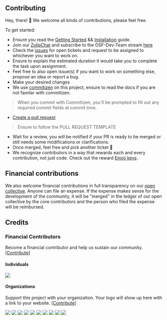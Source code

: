 ## Contributing

Hey, there! 👋 We welcome all kinds of contributions, please feel free.

To get started:

- Ensure you read the [Getting Started](https://github.com/oscommunityafrica/osf-website#getting-started) && [Installation](https://github.com/oscommunityafrica/osf-website#installation-guide) guide.
- Join our [ZulipChat](https://oscafrica.zulipchat.com) and subscribe to the OSF-Dev-Team stream [here](https://oscafrica.zulipchat.com/#narrow/stream/215491-OSF-Dev-Team)
- Check the [issues](https://github.com/oscommunityafrica/osf-websit/issues) for open tickets and request to be assigned to whichever you want to work on.
- Ensure to explain the estimated duration it would take you to complete the task upon assignment.
- Feel free to also open issue(s) if you want to work on something else, propose an idea or report a bug.
- Make your desired changes
 - We use [commitizen](https://github.com/commitizen/cz-cli) on this project, ensure to read the docs if you are not familar with commitizen.

 > When you commit with Commitizen, you'll be prompted to fill out any required commit fields at commit time.
- [Create a pull request](https://help.github.com/articles/creating-a-pull-request/)

> Ensure to follow the PULL REQUEST TEMPLATE
- Wait for a review, you will be notified if your PR is ready to be merged or still needs some modifications or clarifications.
- Once merged, feel free and pick another ticket :tada:
- We recognize contributors in a way that rewards each and every contribution, not just code. Check out the reward [Emoji keys](https://allcontributors.org/docs/en/emoji-key).




## Financial contributions

We also welcome financial contributions in full transparency on our [open collective](https://opencollective.com/osca).
Anyone can file an expense. If the expense makes sense for the development of the community, it will be "merged" in the ledger of our open collective by the core contributors and the person who filed the expense will be reimbursed.

## Credits


### Financial Contributors

Become a financial contributor and help us sustain our community. [[Contribute](https://opencollective.com/osca/contribute)]

#### Individuals

<a href="https://opencollective.com/osca"><img src="https://opencollective.com/osca/individuals.svg?width=890"></a>

#### Organizations

Support this project with your organization. Your logo will show up here with a link to your website. [[Contribute](https://opencollective.com/osca/contribute)]

<a href="https://opencollective.com/osca/organization/0/website"><img src="https://opencollective.com/osca/organization/0/avatar.svg"></a>
<a href="https://opencollective.com/osca/organization/1/website"><img src="https://opencollective.com/osca/organization/1/avatar.svg"></a>
<a href="https://opencollective.com/osca/organization/2/website"><img src="https://opencollective.com/osca/organization/2/avatar.svg"></a>
<a href="https://opencollective.com/osca/organization/3/website"><img src="https://opencollective.com/osca/organization/3/avatar.svg"></a>
<a href="https://opencollective.com/osca/organization/4/website"><img src="https://opencollective.com/osca/organization/4/avatar.svg"></a>
<a href="https://opencollective.com/osca/organization/5/website"><img src="https://opencollective.com/osca/organization/5/avatar.svg"></a>
<a href="https://opencollective.com/osca/organization/6/website"><img src="https://opencollective.com/osca/organization/6/avatar.svg"></a>
<a href="https://opencollective.com/osca/organization/7/website"><img src="https://opencollective.com/osca/organization/7/avatar.svg"></a>
<a href="https://opencollective.com/osca/organization/8/website"><img src="https://opencollective.com/osca/organization/8/avatar.svg"></a>
<a href="https://opencollective.com/osca/organization/9/website"><img src="https://opencollective.com/osca/organization/9/avatar.svg"></a>